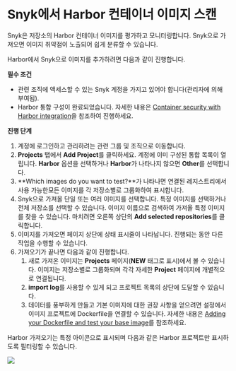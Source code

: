 # Snyk에서 Harbor 컨테이너 이미지 스캔

Snyk은 저장소의 Harbor 컨테이너 이미지를 평가하고 모니터링합니다. Snyk으로 가져오면 이미지 취약점이 노출되어 쉽게 분류할 수 있습니다.

Harbor에서 Snyk으로 이미지를 추가하려면 다음과 같이 진행합니다.

**필수 조건**

* 관련 조직에 액세스할 수 있는 Snyk 계정을 가지고 있어야 합니다(관리자에 의해 부여됨).
* Harbor 통합 구성이 완료되었습니다. 자세한 내용은 [Container security with Harbor integration](https://docs.snyk.io/snyk-container/image-scanning-library/harbor-image-scanning/container-security-with-harbor-integration)을 참조하여 진행하세요.

**진행 단계**

1. 계정에 로그인하고 관리하려는 관련 그룹 및 조직으로 이동합니다.
2. **Projects** 탭에서 **Add Project**를 클릭하세요. 계정에 이미 구성된 통합 목록이 열립니다. **Harbor** 옵션을 선택하거나 **Harbor**가 나타나지 않으면 **Other**를 선택합니다.
3. **Which images do you want to test?**가 나타나면 연결된 레지스트리에서 사용 가능한모든 이미지를 각 저장소별로 그룹화하여 표시합니다.
4. Snyk으로 가져올 단일 또는 여러 이미지를 선택합니다. 특정 이미지를 선택하거나 전체 저장소를 선택할 수 있습니다. 이미지 이름으로 검색하여 가져올 특정 이미지를 찾을 수 있습니다. 마치려면 오른쪽 상단의 **Add selected repositories**를 클릭합니다.
5. 이미지를 가져오면 페이지 상단에 상태 표시줄이 나타납니다. 진행되는 동안 다른 작업을 수행할 수 있습니다.
6. 가져오기가 끝나면 다음과 같이 진행합니다.
   1. 새로 가져온 이미지는 **Projects** 페이지(**NEW** 태그로 표시)에서 볼 수 있습니다. 이미지는 저장소별로 그룹화되며 각각 자세한 **Project** 페이지에 개별적으로 연결됩니다.
   2. **import log**를 사용할 수 있게 되고 프로젝트 목록의 상단에 도달할 수 있습니다.
   3. 데이터를 풍부하게 만들고 기본 이미지에 대한 권장 사항을 얻으려면 설정에서 이미지 프로젝트에 Dockerfile을 연결할 수 있습니다. 자세한 내용은 [Adding your Dockerfile and test your base image](https://support.snyk.io/hc/articles/360003916218#UUID-9ab347a6-8af0-ef6c-5ebd-cec21fbfab29)를 참조하세요.

Harbor 가져오기는 특정 아이콘으로 표시되며 다음과 같은 Harbor 프로젝트만 표시하도록 필터링할 수 있습니다.

![](../../../../.gitbook/assets/mceclip1-9-.png)
